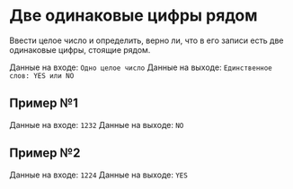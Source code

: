 # Две одинаковые цифры рядом
Ввести целое число и определить, верно ли, что в его записи есть  две одинаковые цифры, стоящие рядом.

Данные на входе:	`Одно целое число`
Данные на выходе:	`Единственное слов: YES или NO`

## Пример №1
Данные на входе:	`1232`
Данные на выходе:	`NO`

## Пример №2
Данные на входе:	`1224`
Данные на выходе:	`YES`